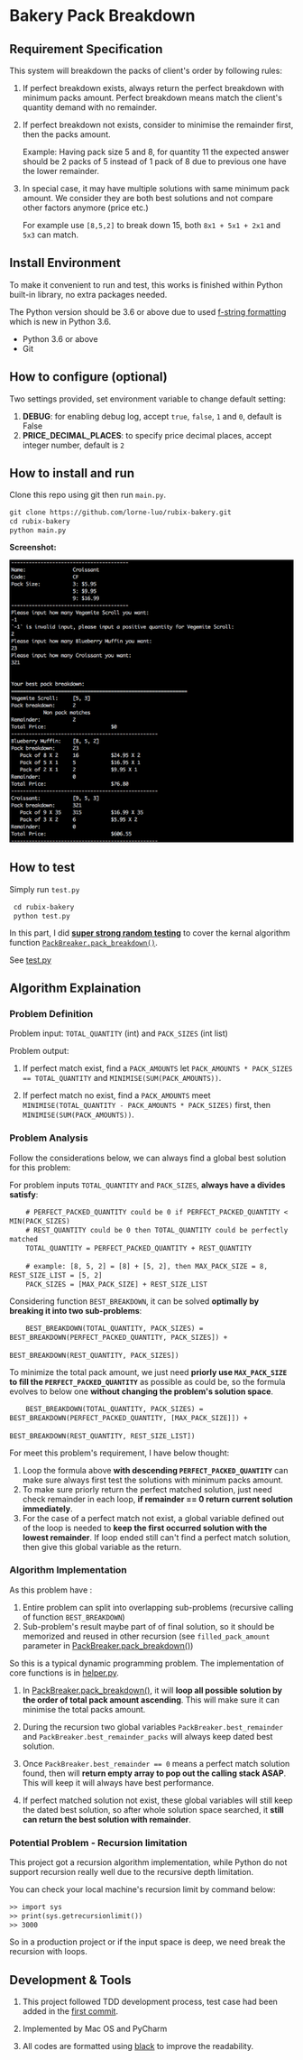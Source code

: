 # Bakery Pack Breakdown

## Requirement Specification
This system will breakdown the packs of client's order by following rules:

1. If perfect breakdown exists, always return the perfect breakdown with minimum packs amount. Perfect breakdown means match the client's quantity demand with no remainder.

2. If perfect breakdown not exists, consider to minimise the remainder first, then the packs amount.
    
    Example: Having pack size 5 and 8, for quantity 11 the expected answer should be 2 packs of 5 instead of 1 pack of 8 due to previous one have the lower remainder.
    
3. In special case, it may have multiple solutions with same minimum pack amount. We consider they are both best solutions and not compare other factors anymore (price etc.)
    
    For example use `[8,5,2]` to break down 15, both `8x1 + 5x1 + 2x1` and `5x3` can match. 
     
## Install Environment
To make it convenient to run and test, this works is finished within Python built-in library, no extra packages needed.

The Python version should be 3.6 or above due to used [f-string formatting](https://docs.python.org/3/reference/lexical_analysis.html#f-strings) which is new in Python 3.6.
- Python 3.6 or above
- Git

## How to configure (optional)

Two settings provided, set environment variable to change default setting:

1. **DEBUG**: for enabling debug log, accept `true`, `false`, `1` and `0`, default is False
2. **PRICE_DECIMAL_PLACES**: to specify price decimal places, accept integer number, default is `2`

## How to install and run
Clone this repo using git then run `main.py`.

 ```
 git clone https://github.com/lorne-luo/rubix-bakery.git
 cd rubix-bakery
 python main.py
 ```
 **Screenshot:**
 
 ![](screenshot.png)
 
## How to test
Simply run `test.py`
```
 cd rubix-bakery
 python test.py
 ```
In this part, I did [**super strong random testing**](https://github.com/lorne-luo/rubix-bakery/blob/master/test.py#L42) to cover the kernal algorithm function [`PackBreaker.pack_breakdown()`](https://github.com/lorne-luo/rubix-bakery/blob/master/helper.py#L31). 

See [test.py](https://github.com/lorne-luo/rubix-bakery/blob/master/test.py#L42)

## Algorithm Explaination
### Problem Definition

Problem input: `TOTAL_QUANTITY` (int) and `PACK_SIZES` (int list)

Problem output: 

1. If perfect match exist, find a `PACK_AMOUNTS` let `PACK_AMOUNTS * PACK_SIZES == TOTAL_QUANTITY` and `MINIMISE(SUM(PACK_AMOUNTS))`.

2. If perfect match no exist, find a `PACK_AMOUNTS` meet `MINIMISE(TOTAL_QUANTITY - PACK_AMOUNTS * PACK_SIZES)` first, then `MINIMISE(SUM(PACK_AMOUNTS))`.

### Problem Analysis

Follow the considerations below, we can always find a global best solution for this problem:


For problem inputs `TOTAL_QUANTITY` and `PACK_SIZES`, **always have a divides satisfy**:
```
    # PERFECT_PACKED_QUANTITY could be 0 if PERFECT_PACKED_QUANTITY < MIN(PACK_SIZES)
    # REST_QUANTITY could be 0 then TOTAL_QUANTITY could be perfectly matched 
    TOTAL_QUANTITY = PERFECT_PACKED_QUANTITY + REST_QUANTITY  
    
    # example: [8, 5, 2] = [8] + [5, 2], then MAX_PACK_SIZE = 8, REST_SIZE_LIST = [5, 2]
    PACK_SIZES = [MAX_PACK_SIZE] + REST_SIZE_LIST 
```

Considering function `BEST_BREAKDOWN`, it can be solved **optimally by breaking it into two sub-problems**:
```
    BEST_BREAKDOWN(TOTAL_QUANTITY, PACK_SIZES) = BEST_BREAKDOWN(PERFECT_PACKED_QUANTITY, PACK_SIZES]) + 
                                                 BEST_BREAKDOWN(REST_QUANTITY, PACK_SIZES])
```

To minimize the total pack amount, we just need **priorly use `MAX_PACK_SIZE` to fill the `PERFECT_PACKED_QUANTITY`** as possible as could be, so the formula evolves to below one **without changing the problem's solution space**. 
```
    BEST_BREAKDOWN(TOTAL_QUANTITY, PACK_SIZES) = BEST_BREAKDOWN(PERFECT_PACKED_QUANTITY, [MAX_PACK_SIZE]]) +
                                                 BEST_BREAKDOWN(REST_QUANTITY, REST_SIZE_LIST])
```

For meet this problem's requirement, I have below thought:
1. Loop the formula above **with descending `PERFECT_PACKED_QUANTITY`** can make sure always first test the solutions with minimum packs amount.
2. To make sure priorly return the perfect matched solution, just need check remainder in each loop, **if remainder == 0 return current solution immediately**.
3. For the case of a perfect match not exist, a global variable defined out of the loop is needed to **keep the first occurred solution with the lowest remainder**. If loop ended still can't find a perfect match solution, then give this global variable as the return.

### Algorithm Implementation
As this problem have :
1. Entire problem can split into overlapping sub-problems (recursive calling of function `BEST_BREAKDOWN`)
2. Sub-problem's result maybe part of of final solution, so it should be memorized and reused in other recursion (see `filled_pack_amount` parameter in [PackBreaker.pack_breakdown()](https://github.com/lorne-luo/rubix-bakery/blob/master/helper.py#L30))

So this is a typical dynamic programming problem. The implementation of core functions is in [helper.py](https://github.com/lorne-luo/rubix-bakery/blob/master/helper.py).

1. In [PackBreaker.pack_breakdown()](https://github.com/lorne-luo/rubix-bakery/blob/master/helper.py#L30), it will **loop all possible solution by the order of total pack amount ascending**. 
This will make sure it can minimise the total packs amount.

2. During the recursion two global variables `PackBreaker.best_remainder` and `PackBreaker.best_remainder_packs` will always keep dated best solution.

3. Once `PackBreaker.best_remainder == 0` means a perfect match solution found, then will **return empty array to pop out the calling stack ASAP**. 
This will keep it will always have best performance.

4. If perfect matched solution not exist, these global variables will still keep the dated best solution, so after whole solution space searched, it **still can return the best solution with remainder**.

### Potential Problem - Recursion limitation
This project got a recursion algorithm implementation, while Python do not support recursion really well due to the recursive depth limitation.

You can check your local machine's recursion limit by command below:  
```
>> import sys
>> print(sys.getrecursionlimit())
>> 3000
```

So in a production project or if the input space is deep, we need break the recursion with loops.

## Development & Tools

1. This project followed TDD development process, test case had been added in the [first commit](https://github.com/lorne-luo/rubix-bakery/commit/63badd3b8767b34ee9204c31cccb988f09be6feb).

2. Implemented by Mac OS and PyCharm

3. All codes are formatted using [black](https://github.com/python/black) to improve the readability. 
